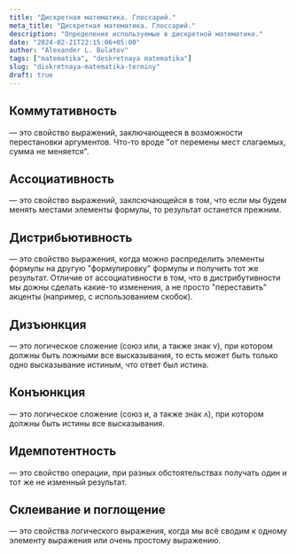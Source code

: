 ```yaml
---
title: "Дискретная математика. Глоссарий."
meta_title: "Дискретная математика. Глоссарий."
description: "Определения используемые в дискретной математике."
date: "2024-02-21T22:15:06+05:00"
author: "Alexander L. Bulatov"
tags: ["matematika", "deskretnaya matematika"]
slug: "diskretnaya-matematika-terminy"
draft: true
---
```


## Коммутативность 

— это свойство выражений, заключающееся в возможности перестановки аргументов. Что-то вроде "от перемены мест слагаемых, сумма не меняется".

## Ассоциативность

— это свойство выражений, заклсючающейся в том, что если мы будем менять местами элементы формулы, то результат останется прежним.

## Дистрибьютивность

— это свойство выражения, когда можно распределить элементы формулы на другую "формулировку" формулы и получить тот же результат. Отличие от ассоциативности в том, что в дистрибутивности мы дожны сделать какие-то изменения, а не просто "переставить" акценты (например, с использованием скобок).

## Дизъюнкция

— это логическое сложение (союз или, а также знак v), при котором должны быть ложными все высказывания, то есть может быть только одно высказывание истиным, что ответ был истина.

## Конъюнкция

— это логическое сложение (союз и, а также знак ʌ), при котором должны быть истины все высказывания.

## Идемпотентность

— это свойство операции, при разных обстоятельствах получать один и тот же не изменный результат.

## Склеивание и поглощение

— это свойства логического выражения, когда мы всё сводим к одному элементу выражения или очень простому выражению.